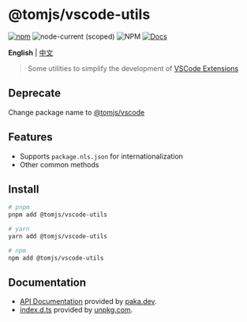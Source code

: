 # @tomjs/vscode-utils

[![npm](https://img.shields.io/npm/v/@tomjs/vscode-utils)](https://www.npmjs.com/package/@tomjs/vscode-utils) ![node-current (scoped)](https://img.shields.io/node/v/@tomjs/vscode-utils) ![NPM](https://img.shields.io/npm/l/@tomjs/vscode-utils) [![Docs](https://www.paka.dev/badges/v0/cute.svg)](https://www.paka.dev/npm/@tomjs/vscode-utils)

**English** | [中文](./README.zh_CN.md)

> Some utilities to simplify the development of [VSCode Extensions](https://marketplace.visualstudio.com/VSCode)

## Deprecate

Change package name to [@tomjs/vscode](https://www.npmjs.com/package/@tomjs/vscode)

## Features

- Supports `package.nls.json` for internationalization
- Other common methods

## Install

```bash
# pnpm
pnpm add @tomjs/vscode-utils

# yarn
yarn add @tomjs/vscode-utils

# npm
npm add @tomjs/vscode-utils
```

## Documentation

- [API Documentation](https://paka.dev/npm/@tomjs/vscode-utils) provided by [paka.dev](https://paka.dev).
- [index.d.ts](https://www.unpkg.com/browse/@tomjs/vscode-utils/dist/index.d.ts) provided by [unpkg.com](https://www.unpkg.com).
